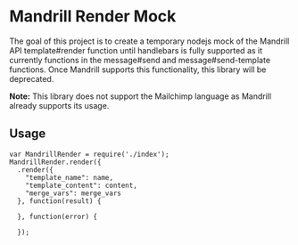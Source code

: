 # Mandrill Render Mock

The goal of this project is to create a temporary nodejs mock of the Mandrill API template#render function until handlebars
is fully supported as it currently functions in the message#send and message#send-template functions. Once Mandrill supports
this functionality, this library will be deprecated.

**Note:** This library does not support the Mailchimp language as Mandrill already supports its usage.

## Usage
```
var MandrillRender = require('./index');
MandrillRender.render({
  .render({
    "template_name": name,
    "template_content": content,
    "merge_vars": merge_vars
  }, function(result) {
  
  }, function(error) {
  
  });
```